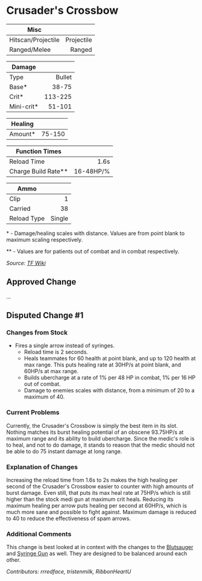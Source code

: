# Crusader's Crossbow

| Misc               |            |
|--------------------|-----------:|
| Hitscan/Projectile | Projectile |
| Ranged/Melee       |     Ranged |

| Damage      |         |
|-------------|--------:|
| Type        |  Bullet |
| Base\*      |   38-75 |
| Crit\*      | 113-225 |
| Mini-crit\* |  51-101 |

| Healing   |         |
|-----------|--------:|
| Amount\*  |  75-150 |

| Function Times        |           |
|-----------------------|----------:|
| Reload Time           |      1.6s |
| Charge Build Rate\*\* | 16-48HP/% |

| Ammo        |        |
|-------------|-------:|
| Clip        |      1 |
| Carried     |     38 |
| Reload Type | Single |

\* - Damage/healing scales with distance. Values are from point blank to maximum scaling respectively.

\*\* - Values are for patients out of combat and in combat respectively.

*Source: [TF Wiki](https://wiki.teamfortress.com/wiki/Crusader%27s_Crossbow)*

## Approved Change
...

## Disputed Change #1

### Changes from Stock
* Fires a single arrow instead of syringes.
    * Reload time is 2 seconds.
    * Heals teammates for 60 health at point blank, and up to 120 health at max range. This puts healing rate at 30HP/s at point blank, and 60HP/s at max range.
    * Builds ubercharge at a rate of 1% per 48 HP in combat, 1% per 16 HP out of combat.
    * Damage to enemies scales with distance, from a minimum of 20 to a maximum of 40.

### Current Problems
Currently, the Crusader's Crossbow is simply the best item in its slot. Nothing matches its burst healing potential of an obscene 93.75HP/s at maximum range and its ability to build ubercharge. Since the medic's role is to heal, and not to do damage, it stands to reason that the medic should not be able to do 75 instant damage at long range.

### Explanation of Changes
Increasing the reload time from 1.6s to 2s makes the high healing per second of the Crusader's Crossbow easier to counter with high amounts of burst damage. Even still, that puts its max heal rate at 75HP/s which is still higher than the stock medi gun at maximum crit heals. Reducing its maximum healing per arrow puts healing per second at 60HP/s, which is much more sane and possible to fight against. Maximum damage is reduced to 40 to reduce the effectiveness of spam arrows.

### Additional Comments
This change is best looked at in context with the changes to the [Blutsauger](blutsauger.md#disputed-change-1) and [Syringe Gun](syringe-gun.md#disputed-change-1) as well. They are designed to be balanced around each other.

*Contributors: rrredface, tristenmilk, RibbonHeartU*
